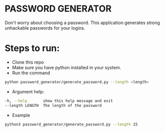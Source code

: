 # PASSWORD GENERATOR
Don't worry about choosing a password. This application generates strong 
unhackable passwords for your logins.

# Steps to run:

- Clone this repo
- Make sure you have python installed in your system.
- Run the command
```bash
python password_generator/generate_password.py --length <length> 
```
- Argument help:
```bash
-h, --help       show this help message and exit
--length LENGTH  The length of the password
```
- Example
```bash
python3 password_generator/generate_password.py --length 15
```